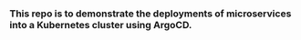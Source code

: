 ### This repo is to demonstrate the deployments of microservices into a Kubernetes cluster using ArgoCD.
